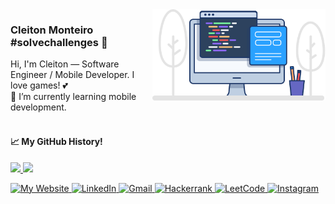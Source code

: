 <img width="277px" max-width="277px" align="right" src="https://raw.githubusercontent.com/cleitonmonteiro/cleitonmonteiro/master/image/computer-desk.png" alt="Computer desk">


<p align="left"> 
  <h3><b>Cleiton Monteiro #solvechallenges 👋</b></h3>
  Hi, I'm Cleiton — Software Engineer / Mobile Developer. I love games! 💕 <br>
  🌱 I’m currently learning mobile development.
  <br><br>
</p>

<p align="left">
  <h4>📈 My GitHub History!</h4>
  <a href="https://github.com/cleitonmonteiro">
    <img height="180em" src="https://github-readme-stats.vercel.app/api?username=cleitonmonteiro&theme=noctis_minimus&show_icons=true" />
    <img height="180em" src="https://github-readme-stats.vercel.app/api/top-langs/?username=cleitonmonteiro&theme=noctis_minimus&layout=compact" />
  </a>
</p>

<p align="left">
  <a href="https://linktr.ee/cleitonmonteiro">
    <img src="https://img.shields.io/badge/website-000000?style=for-the-badge&logo=About.me&logoColor=white" alt="My Website"/>
  </a>

  <a href="https://www.linkedin.com/in/cleitonmonteiroz">
    <img src="https://img.shields.io/badge/linkedin-%230077B5.svg?style=for-the-badge&logo=linkedin&logoColor=white" alt="LinkedIn"/>
  </a>

  <a href="mailto:cleitonmonteiro.dev@gmail.com" >
    <img src="https://img.shields.io/badge/Gmail-D14836?style=for-the-badge&logo=gmail&logoColor=white" alt="Gmail"/>
  </a>
  
  <a href="https://www.hackerrank.com/cleitonmonteiro" >
    <img src="https://img.shields.io/badge/-Hackerrank-2EC866?style=for-the-badge&logo=HackerRank&logoColor=white" alt="Hackerrank" />
  </a>
  
  <a href="https://leetcode.com/cleitonmonteiro/" >
    <img src="https://img.shields.io/badge/LeetCode-000000?style=for-the-badge&logo=LeetCode&logoColor=#d16c06" alt="LeetCode" />
  </a>

  <a href="https://www.instagram.com/cleitonmonteiroj/" >
    <img src="https://img.shields.io/badge/Instagram-%23E4405F.svg?style=for-the-badge&logo=Instagram&logoColor=white" alt="Instagram" />
  </a>
</p>
